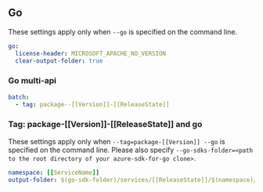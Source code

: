 ## Go

These settings apply only when `--go` is specified on the command line.

```yaml $(go)
go:
  license-header: MICROSOFT_APACHE_NO_VERSION
  clear-output-folder: true
```

### Go multi-api

``` yaml $(go) && $(multiapi)
batch:
  - tag: package--[[Version]]-[[ReleaseState]]
```

### Tag: package-[[Version]]-[[ReleaseState]] and go

These settings apply only when `--tag=package-[[Version]] --go` is specified on the command line.
Please also specify `--go-sdks-folder=<path to the root directory of your azure-sdk-for-go clone>`.

```yaml $(tag) == 'package-[[Version]]-[[ReleaseState]]' && $(go)
namespace: [[ServiceName]]
output-folder: $(go-sdk-folder)/services/[[ReleaseState]]/$(namespace)/mgmt/[[Version]]-[[ReleaseState]]/$(namespace)
```
